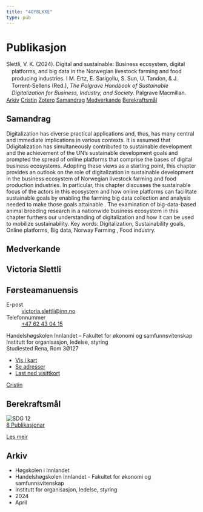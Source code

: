 ```yaml
---
title: "4GY8LKXE"
type: pub
---
```

<h1>Publikasjon</h1>
<article id="csl-bib-container-4GY8LKXE" class="csl-bib-container">
  <div class="csl-bib-body" style="line-height: 1.35; padding-left: 1em; text-indent:-1em;">
  <div class="csl-entry">Slettli, V. K. (2024). Digital and sustainable: Business ecosystem, digital platforms, and big data in the Norwegian livestock farming and food producing industries. I M. Ertz, E. Sarigollu, S. Sun, U. Tandon, &amp; J. Torrent-Sellens (Red.), <i>The Palgrave Handbook of Sustainable Digitalization for Business, Industry, and Society</i>. Palgrave Macmillan.</div>
</div>
  <div class="csl-bib-buttons">
    <a href="#taxonomy-article-4GY8LKXE" class="csl-bib-button">Arkiv</a>
    <a href="https://app.cristin.no/results/show.jsf?id=2258021" alt="Cristin URL" class="csl-bib-button">Cristin</a>
    <a href="http://zotero.org/groups/5402882/items/4GY8LKXE" alt="Zotero URL" class="csl-bib-button">Zotero</a>
    <a href="#abstract-article-4GY8LKXE" class="csl-bib-button">Samandrag</a>
    <a href="#contributors-article-4GY8LKXE" class="csl-bib-button">Medverkande</a>
    <a href="#sdg-article-4GY8LKXE" class="csl-bib-button">Berekraftsmål</a>
  </div>
  <div id="csl-bib-meta-container-4GY8LKXE"></div>
</article>
<div id="csl-bib-meta-4GY8LKXE" class="csl-bib-meta">
  <article id="abstract-article-4GY8LKXE" class="abstract-article">
    <h1>Samandrag</h1>
    Digitalization has diverse practical applications and, thus, has many central and immediate implications in various contexts. It is assumed that Ddigitalization has simultaneously contributed to sustainable development and the achievement of the UN’s sustainable development goals and prompted the spread of online platforms that comprise the bases of digital business ecosystems. Adopting these views as a starting point, this chapter provides an outlook on the role of digitalization in sustainable development in the business ecosystem of Norwegian livestock farming and food production industries. In particular, this chapter discusses the sustainable focus of the actors in this ecosystem and how online platforms can facilitate sustainable goals by enabling the farming big data collection and analysis needed to make those goals attainable . The examination of big-data-based animal breeding research in a nationwide business ecosystem in this chapter furthers our understanding of digitalization and how it can be used to mobilize sustainability. Key words: Digitalization, Sustainability goals, Online platforms, Big data, Norway Farming , Food industry.
  </article>
  <article id="contributors-article-4GY8LKXE" class="contributors-article">
    <h1>Medverkande</h1>
    <div class="personas"> <div class="vrtx-hinn-person-card"> <div class="photo"> <i class="lar la-user-circle missing-person"></i> </div> <div class="info"> <hgroup><h1>Victoria Slettli</h1> <h2>Førsteamanuensis</h2> </hgroup><dl> <dt>E-post</dt> <dd> <a href="mailto:victoria.slettli@inn.no">victoria.slettli@inn.no</a> </dd> <dt>Telefonnummer</dt> <dd><a href="tel:+4762430415"> +47 62 43 04 15 </a></dd> </dl> <p> Handelshøgskolen Innlandet – Fakultet for økonomi og samfunnsvitenskap<br> Institutt for organisasjon, ledelse, styring<br> Studiested Rena, Rom 3Ø127 </p> <ul class="vrtx-hinn-links"> <li><a href="https://www.google.com/maps?q=61.13620,11.37454">Vis i kart</a></li> <li><a href="https://www.inn.no/finn-en-ansatt/victoria-slettli.html#vrtx-hinn-addresses">Se adresser</a></li> <li><a href="https://www.inn.no/finn-en-ansatt/victoria-slettli.html?vrtx=vcf">Last ned visittkort</a></li> </ul> </div> </div> <a href="https://app.cristin.no/persons/show.jsf?id=320594" alt="Cristin URL" class="personas-cristin">Cristin</a> </div>
  </article>
  <article id="sdg-article-4GY8LKXE" class="sdg-article">
    <h1>Berekraftsmål</h1>
    <div class="sdg-container"><div id="sdg12" class="sdg"> <img src="{{< params subfolder >}}images/sdg/sdg12_no.png" class="image" alt="SDG 12"> <div class="sdg-overlay"> <a href="{{< params subfolder >}}no/archive/?sdg=12#archive" class="sdg-publication-count"><span>8</span> Publikasjonar</a> <p><a href="NA" class="sdg-read-more">Les meir</a></p> </div> </div></div>
  </article>
  <article id="taxonomy-article-4GY8LKXE" class="taxonomy-article">
    <h1>Arkiv</h1>
    <ul>
      <li>Høgskolen i Innlandet</li>
      <li>Handelshøgskolen Innlandet - Fakultet for økonomi og samfunnsvitenskap</li>
      <li>Institutt for organisasjon, ledelse, styring</li>
      <li>2024</li>
      <li>April</li>
    </ul>
  </article>
</div>
